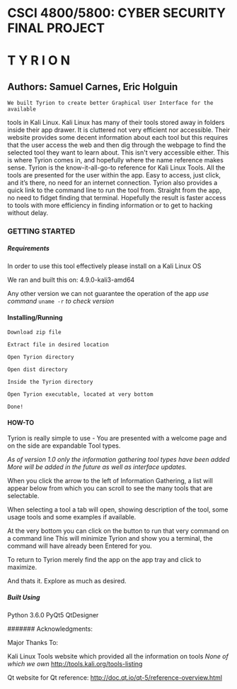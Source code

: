 #                      CSCI 4800/5800: CYBER SECURITY FINAL PROJECT




#                                     T Y R I O N

##                         Authors: Samuel Carnes, Eric Holguin

    We built Tyrion to create better Graphical User Interface for the available
tools in Kali Linux. Kali Linux has many of their tools stored away in folders inside
their app drawer. It is cluttered not very efficient nor accessible. Their website provides some decent information about each tool but this requires that the user access the web and then dig through the webpage to find the selected tool they want to learn about. This isn't very accessible either. This is where Tyrion comes in, and hopefully where the name reference makes sense. Tyrion is the know-it-all-go-to reference for Kali Linux Tools. All the tools are presented for the user within the app. Easy to access, just click, and it’s there, no need for an internet connection. Tyrion also provides a quick link to the command line to run the tool from. Straight from the app, no need to fidget finding that terminal. Hopefully the result is faster access to tools with more efficiency in finding information or to get to hacking without delay.

### GETTING STARTED

##### Requirements
In order to use this tool effectively please install on a Kali Linux OS

We ran and built this on: 4.9.0-kali3-amd64

Any other version we can not guarantee the operation of the app
*use command* `uname -r` *to check version*

#### Installing/Running

`Download zip file`

`Extract file in desired location`

`Open Tyrion directory`

`Open dist directory`

`Inside the Tyrion directory`

`Open Tyrion executable, located at very bottom`

`Done!`

#### HOW-TO
Tyrion is really simple to use -
You are presented with a welcome page and on the side are expandable Tool types.

*As of version 1.0 only the information gathering tool types have been added
More will be added in the future as well as interface updates.*

When you click the arrow to the left of Information Gathering, a list
will appear below from which you can scroll to see the many tools that are selectable.

When selecting a tool a tab will open, showing description of the tool, some usage tools
and some examples if available.

At the very bottom you can click on the button to run that very command on a command line
This will minimize Tyrion and show you a terminal, the command will have already been Entered
for you.

To return to Tyrion merely find the app on the app tray and click to maximize.

And thats it. Explore as much as desired. 

##### Built Using
Python 3.6.0
PyQt5
QtDesigner


####### Acknowledgments:

Major Thanks To:

Kali Linux Tools website which provided all the information on tools
*None of which we own*
<http://tools.kali.org/tools-listing>

Qt website for Qt reference:
<http://doc.qt.io/qt-5/reference-overview.html>
